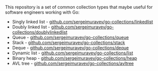 This repository is a set of common collection types that maybe useful for software engineers working with Go:

* Singly linked list - [github.com/sergeimuravev/go-collections/linkedlist](./linkedlist)
* Doubly linked list - [github.com/sergeimuravev/go-collections/doublylinkedlist](./doublylinkedlist)
* Queue - [github.com/sergeimuravev/go-collections/queue](./queue)
* Stack - [github.com/sergeimuravev/go-collections/stack](./stack)
* Deque - [github.com/sergeimuravev/go-collections/deque](./deque)
* Dynamic list - [github.com/sergeimuravev/go-collections/list](./list)
* Binary heap - [github.com/sergeimuravev/go-collections/heap](./heap)
* AVL tree - [github.com/sergeimuravev/go-collections/avltree](./avltree)

